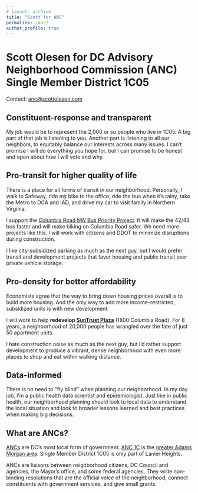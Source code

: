 ```yaml
---
# layout: archive
title: "Scott for ANC"
permalink: /anc/
author_profile: true
---
```


# Scott Olesen for DC Advisory Neighborhood Commission (ANC) Single Member District 1C05

Contact: <anc@scottolesen.com>

## Constituent-response and transparent

My job would be to represent the 2,000 or so people who live in 1C05. A big part of that job is listening to you. Another part is listening to all our neighbors, to equitably balance our interests across many issues. I can’t promise I will do everything you hope for, but I can promise to be honest and open about how I will vote and why.

## Pro-transit for higher quality of life

There is a place for all forms of transit in our neighborhood. Personally, I walk to Safeway, ride my bike to the office, ride the bus when it’s rainy, take the Metro to DCA and IAD, and drive my car to visit family in Northern Virginia.

I support the [Columbia Road NW Bus Priority Project](https://buspriority.ddot.dc.gov/pages/columbiardnw). It will make the 42/43 bus faster and will make biking on Columbia Road safer. We need more projects like this. I will work with citizens and DDOT to minimize disruptions during construction.

I like city-subsidized parking as much as the next guy, but I would prefer transit and development projects that favor housing and public transit over private vehicle storage.

## Pro-density for better affordability

Economists agree that the way to bring down housing prices overall is to build more housing. And the only way to add more income-restricted, subsidized units is with new development.

I will work to help **redevelop [SunTrust Plaza](https://www.axios.com/local/washington-dc/2024/05/31/suntrust-plaza-adams-morgan-plans)** (1800 Columbia Road). For 8 years, a neighborhood of 20,000 people has wrangled over the fate of just 50 apartment units.

I hate construction noise as much as the next guy, but I’d rather support development to produce a vibrant, dense neighborhood with even more places to shop and eat within walking distance.

## Data-informed

There is no need to "fly blind" when planning our neighborhood. In my day job, I’m a public health data scientist and epidemiologist. Just like in public health, our neighborhood planning should look to local data to understand the local situation and look to broader lessons learned and best practices when making big decisions.

## What are ANCs?

[ANCs](anc.dc.gov) are DC’s most local form of government. [ANC 1C](https://anc1c.org/) is the [greater Adams Morgan area](https://anc1c.org/index.php/anc1c-meeting/about-us). Single Member District 1C05 is only part of Lanier Heights.

ANCs are liaisons between neighborhood citizens, DC Council and agencies, the Mayor’s office, and some federal agencies. They write non-binding resolutions that are the official voice of the neighborhood, connect constituents with government services, and give small grants.
